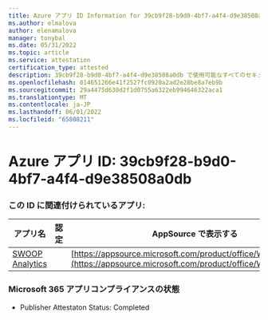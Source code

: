 ```yaml
---
title: Azure アプリ ID Information for 39cb9f28-b9d0-4bf7-a4f4-d9e38508a0db
ms.author: elmalova
author: elenamalova
manager: tonybal
ms.date: 05/31/2022
ms.topic: article
ms.service: attestation
certification_type: attested
description: 39cb9f28-b9d0-4bf7-a4f4-d9e38508a0db で使用可能なすべてのセキュリティとコンプライアンス情報。
ms.openlocfilehash: 014651266e41f2527fc0920a2ad2e28be8a7eb9b
ms.sourcegitcommit: 29a4475d630d2f1d0755a6322eb994646322aca1
ms.translationtype: MT
ms.contentlocale: ja-JP
ms.lasthandoff: 06/01/2022
ms.locfileid: "65808211"
---
```

# <a name="azure-app-id-39cb9f28-b9d0-4bf7-a4f4-d9e38508a0db"></a>Azure アプリ ID: 39cb9f28-b9d0-4bf7-a4f4-d9e38508a0db


### <a name="apps-associated-with-this-id"></a>この ID に関連付けられているアプリ:
| **アプリ名** | **認定** | **AppSource で表示する** |
|--------------|---------------|-----------------------|
| [SWOOP Analytics](../forward/WA200000877.md) |  | [https://appsource.microsoft.com/product/office/WA200000877](https://appsource.microsoft.com/product/office/WA200000877) |

### <a name="microsoft-365-app-compliance-status"></a>Microsoft 365 アプリコンプライアンスの状態
- Publisher Attestaton Status: Completed
